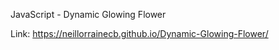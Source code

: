 JavaScript - Dynamic Glowing Flower

Link: https://neillorrainecb.github.io/Dynamic-Glowing-Flower/
